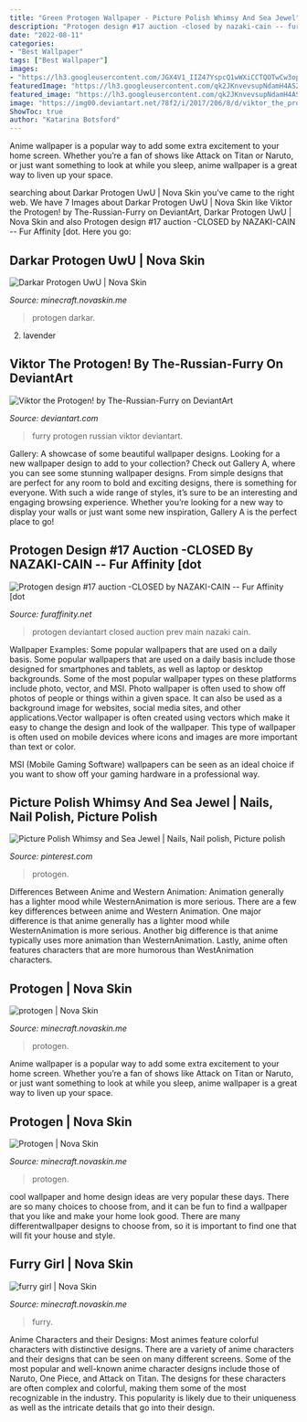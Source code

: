 ```yaml
---
title: "Green Protogen Wallpaper - Picture Polish Whimsy And Sea Jewel"
description: "Protogen design #17 auction -closed by nazaki-cain -- fur affinity [dot"
date: "2022-08-11"
categories:
- "Best Wallpaper"
tags: ["Best Wallpaper"]
images:
- "https://lh3.googleusercontent.com/JGX4V1_IIZ47YspcQ1wWXiCCTQOTwCw3oplIdbUCgkFuz60kvDSMqZZ-ON6RS8KHkzXnh4K0wgf2heyTvGOkAw=s500"
featuredImage: "https://lh3.googleusercontent.com/qk2JKnvevsupNdamH4AS2Qul2Sz_iMjt5EmWdoa6ItKCSSqvGus9uMOOl0r8_GoanFYeEc2ZX1si9Puv1sdOyA"
featured_image: "https://lh3.googleusercontent.com/qk2JKnvevsupNdamH4AS2Qul2Sz_iMjt5EmWdoa6ItKCSSqvGus9uMOOl0r8_GoanFYeEc2ZX1si9Puv1sdOyA"
image: "https://img00.deviantart.net/78f2/i/2017/206/8/d/viktor_the_protogen__by_the_russian_furry-dbhlckq.png"
ShowToc: true
author: "Katarina Botsford"
---
```



Anime wallpaper is a popular way to add some extra excitement to your home screen. Whether you’re a fan of shows like Attack on Titan or Naruto, or just want something to look at while you sleep, anime wallpaper is a great way to liven up your space.

	

		
searching about Darkar Protogen UwU | Nova Skin you've came to the right web. We have 7 Images about Darkar Protogen UwU | Nova Skin like Viktor the Protogen! by The-Russian-Furry on DeviantArt, Darkar Protogen UwU | Nova Skin and also Protogen design #17 auction -CLOSED by NAZAKI-CAIN -- Fur Affinity [dot. Here you go:
		
    
## Darkar Protogen UwU | Nova Skin

<img loading=lazy src="https://lh3.googleusercontent.com/EFYd8D1oKAqZi_2Sm_vFT8QrERu_HyLBcJH0LbSBAsQGz00iZjnlNrkuxqzkIDbhXknls2uga1O1KVZX-NdpPA=s500" onerror="this.onerror=null;this.src='https://tse2.mm.bing.net/th?id=OIP.y7KubbdlracUiYE_FpiZ0AAAAA&amp;pid=15.1';" alt="Darkar Protogen UwU | Nova Skin">

_Source: minecraft.novaskin.me_

>protogen darkar. 

	

2. lavender 

    
## Viktor The Protogen! By The-Russian-Furry On DeviantArt

<img loading=lazy src="https://img00.deviantart.net/78f2/i/2017/206/8/d/viktor_the_protogen__by_the_russian_furry-dbhlckq.png" onerror="this.onerror=null;this.src='https://tse1.mm.bing.net/th?id=OIP.wPON_k8eFVCOT6w3noapJwHaFj&amp;pid=15.1';" alt="Viktor the Protogen! by The-Russian-Furry on DeviantArt">

_Source: deviantart.com_

>furry protogen russian viktor deviantart. 

	

Gallery: A showcase of some beautiful wallpaper designs.
Looking for a new wallpaper design to add to your collection? Check out Gallery A, where you can see some stunning wallpaper designs. From simple designs that are perfect for any room to bold and exciting designs, there is something for everyone. With such a wide range of styles, it’s sure to be an interesting and engaging browsing experience. Whether you’re looking for a new way to display your walls or just want some new inspiration, Gallery A is the perfect place to go!





	
	
    
## Protogen Design #17 Auction -CLOSED By NAZAKI-CAIN -- Fur Affinity [dot

<img loading=lazy src="https://d.facdn.net/art/nazaki-cain/1501103944/1501103944.nazaki-cain_a_protogen_design_17.png" onerror="this.onerror=null;this.src='https://tse4.mm.bing.net/th?id=OIP.v-YEIxVrUMcSPl6GTW4UPQHaDh&amp;pid=15.1';" alt="Protogen design #17 auction -CLOSED by NAZAKI-CAIN -- Fur Affinity [dot">

_Source: furaffinity.net_

>protogen deviantart closed auction prev main nazaki cain. 

	

Wallpaper Examples: Some popular wallpapers that are used on a daily basis.
Some popular wallpapers that are used on a daily basis include those designed for smartphones and tablets, as well as laptop or desktop backgrounds. Some of the most popular wallpaper types on these platforms include photo, vector, and MSI. 
Photo wallpaper is often used to show off photos of people or things within a given space. It can also be used as a background image for websites, social media sites, and other applications.Vector wallpaper is often created using vectors which make it easy to change the design and look of the wallpaper. This type of wallpaper is often used on mobile devices where icons and images are more important than text or color. 

MSI (Mobile Gaming Software) wallpapers can be seen as an ideal choice if you want to show off your gaming hardware in a professional way.

    
## Picture Polish Whimsy And Sea Jewel | Nails, Nail Polish, Picture Polish

<img loading=lazy src="https://i.pinimg.com/236x/97/b1/3b/97b13bc21133f13ab4af1ce3a1b585c0--original-paintings-original-art.jpg?nii=t" onerror="this.onerror=null;this.src='https://tse3.mm.bing.net/th?id=OIP.8tUnlBiNuDGk3RetXdhmGgHaFF&amp;pid=15.1';" alt="Picture Polish Whimsy and Sea Jewel | Nails, Nail polish, Picture polish">

_Source: pinterest.com_

>protogen. 

	

Differences Between Anime and Western Animation: Animation generally has a lighter mood while WesternAnimation is more serious.
There are a few key differences between anime and Western Animation. One major difference is that anime generally has a lighter mood while WesternAnimation is more serious. Another big difference is that anime typically uses more animation than WesternAnimation. Lastly, anime often features characters that are more humorous than WestAnimation characters.

    
## Protogen | Nova Skin

<img loading=lazy src="https://lh3.googleusercontent.com/JGX4V1_IIZ47YspcQ1wWXiCCTQOTwCw3oplIdbUCgkFuz60kvDSMqZZ-ON6RS8KHkzXnh4K0wgf2heyTvGOkAw=s500" onerror="this.onerror=null;this.src='https://tse3.mm.bing.net/th?id=OIP.yHPmiVvF5ZuRrKNWywPFjgAAAA&amp;pid=15.1';" alt="protogen | Nova Skin">

_Source: minecraft.novaskin.me_

>protogen. 

	

Anime wallpaper is a popular way to add some extra excitement to your home screen. Whether you’re a fan of shows like Attack on Titan or Naruto, or just want something to look at while you sleep, anime wallpaper is a great way to liven up your space.

    
## Protogen | Nova Skin

<img loading=lazy src="https://lh3.googleusercontent.com/qk2JKnvevsupNdamH4AS2Qul2Sz_iMjt5EmWdoa6ItKCSSqvGus9uMOOl0r8_GoanFYeEc2ZX1si9Puv1sdOyA" onerror="this.onerror=null;this.src='https://tse1.mm.bing.net/th?id=OIP.TqmaEvSbe4upn7pOXjwqogAAAA&amp;pid=15.1';" alt="Protogen | Nova Skin">

_Source: minecraft.novaskin.me_

>protogen. 

	

cool wallpaper and home design ideas are very popular these days. There are so many choices to choose from, and it can be fun to find a wallpaper that you like and make your home look good. There are many differentwallpaper designs to choose from, so it is important to find one that will fit your house and style.

    
## Furry Girl | Nova Skin

<img loading=lazy src="https://lh3.googleusercontent.com/_vYWVxpSW91lskjUZGZipZAb27uCFNVjyBRFZz6A5VnxSg48OuFpqZXlX8l48a1jePZsjF_E1pV75zOq0qmhdX8=s400" onerror="this.onerror=null;this.src='https://tse1.mm.bing.net/th?id=OIP.wrBAQvXUagPIbNsR7z80cQAAAA&amp;pid=15.1';" alt="furry girl | Nova Skin">

_Source: minecraft.novaskin.me_

>furry. 

	

Anime Characters and their Designs: Most animes feature colorful characters with distinctive designs.
There are a variety of anime characters and their designs that can be seen on many different screens. Some of the most popular and well-known anime character designs include those of Naruto, One Piece, and Attack on Titan. The designs for these characters are often complex and colorful, making them some of the most recognizable in the industry. This popularity is likely due to their uniqueness as well as the intricate details that go into their design.

